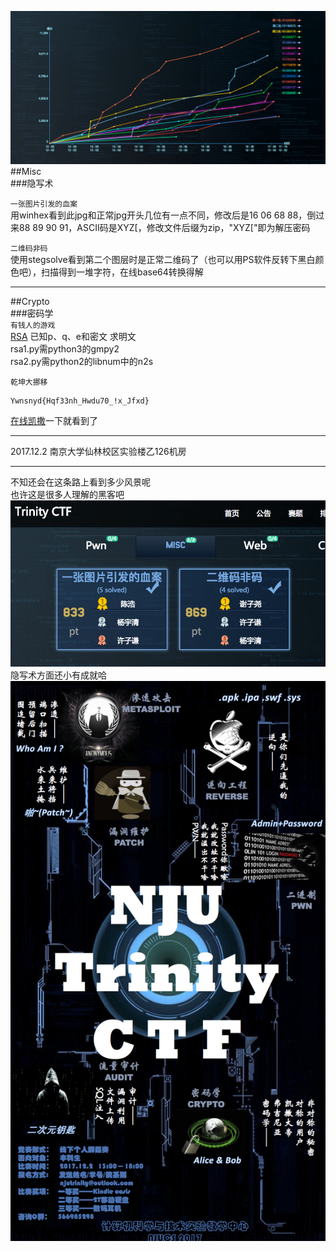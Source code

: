 ![](./repo/趋势.png)
##Misc  
###隐写术  
  
`一张图片引发的血案`  
用winhex看到此jpg和正常jpg开头几位有一点不同，修改后是16 06 68 88，倒过来88 89 90 91，ASCII码是XYZ[，修改文件后缀为zip，"XYZ["即为解压密码


`二维码非码`  
使用stegsolve看到第二个图层时是正常二维码了（也可以用PS软件反转下黑白颜色吧），扫描得到一堆字符，在线base64转换得解  
  
***

##Crypto  
###密码学  
`有钱人的游戏`  
[RSA](http://www.freebuf.com/articles/rookie/154183.html)
已知p、q、e和密文 求明文  
rsa1.py需python3的gmpy2  
rsa2.py需python2的libnum中的n2s

`乾坤大挪移`  

	Ywnsnyd{Hqf33nh_Hwdu70_!x_Jfxd}

[在线凯撒](http://tools.matchzones.net/caesar_cipher)一下就看到了

***
2017.12.2 南京大学仙林校区实验楼乙126机房
***
不知还会在这条路上看到多少风景呢  
也许这是很多人理解的黑客吧  
![](./repo/隐写术.png)
隐写术方面还小有成就哈
![](./repo/海报.png)